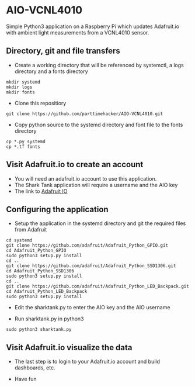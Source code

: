 # AIO-VCNL4010
Simple Python3 application on a Raspberry Pi which updates Adafruit.io with ambient light measurements from a VCNL4010 sensor.

## Directory, git and file transfers

- Create a working directory that will be referenced by systemctl, a logs directory and a fonts directory
```
mkdir systemd
mkdir logs
mkdir fonts
```
- Clone this repositiory
```
git clone https://github.com/parttimehacker/AIO-VCNL4010.git
```
- Copy python source to the systemd directory and font file to the fonts directory
```
cp *.py systemd
cp *.tf fonts
```

## Visit Adafruit.io to create an account

- You will need an adafruit.io account to use this application. 
- The Shark Tank application will require a username and the AIO key
- The link to [Adafruit IO](https://io.adafruit.com)

## Configuring the application

- Setup the application in the systemd directory and git the required files from Adafruit
```
cd systemd
git clone https://github.com/adafruit/Adafruit_Python_GPIO.git
cd Adafruit_Python_GPIO
sudo python3 setup.py install
cd ..
git clone https://github.com/adafruit/Adafruit_Python_SSD1306.git
cd Adafruit_Python_SSD1306
sudo python3 setup.py install
cd ..
git clone https://github.com/adafruit/Adafruit_Python_LED_Backpack.git 
cd Adafruit_Python_LED_Backpack
sudo python3 setup.py install
```
- Edit the sharktank.py to enter the AIO key and the AIO username

- Run sharktank.py in python3
```
sudo python3 sharktank.py
```
## Visit Adafruit.io visualize the data

- The last step is to login to your Adafruit.io account and build dashboards, etc.

- Have fun

